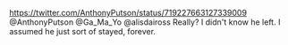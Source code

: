 https://twitter.com/AnthonyPutson/status/719227663127339009 @AnthonyPutson @Ga_Ma_Yo @alisdaiross Really? I didn't know he left. I assumed he just sort of stayed, forever.